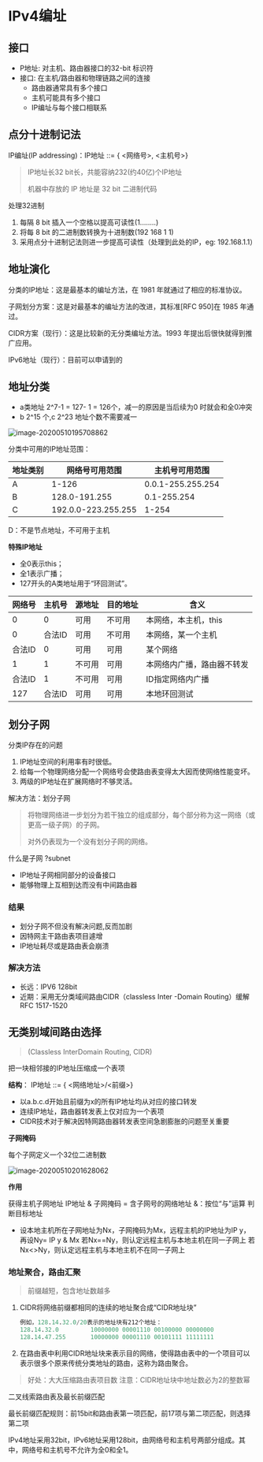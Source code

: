 # IPv4编址

## 接口

- P地址: 对主机、路由器接口的32-bit 标识符 
- 接口: 在主机/路由器和物理链路之间的连接
    - 路由器通常具有多个接口
    - 主机可能具有多个接口
    - IP编址与每个接口相联系

## 点分十进制记法

IP编址(IP addressing)：IP地址 ::= { <网络号>, <主机号>}

> IP地址长32 bit长，共能容纳232(约40亿)个IP地址
>
> 机器中存放的 IP 地址是 32 bit 二进制代码

处理32进制

1. 每隔 8 bit 插入一个空格以提高可读性(1........)
2. 将每 8 bit 的二进制数转换为十进制数(192 168 1 1)
3. 采用点分十进制记法则进一步提高可读性（处理到此处的IP，eg: 192.168.1.1）

## 地址演化

分类的IP地址：这是最基本的编址方法，在 1981 年就通过了相应的标准协议。

子网划分方案：这是对最基本的编址方法的改进，其标准[RFC 950]在 1985 年通过。

CIDR方案（现行）：这是比较新的无分类编址方法。1993 年提出后很快就得到推广应用。

IPv6地址（现行）：目前可以申请到的

## 地址分类

- a类地址 2^7-1 = 127- 1 = 126个，减一的原因是当后续为0 时就会和全0冲突
- b 2^15 个,c 2^23 地址个数不需要减一

![image-20200510195708862](C:\Users\ANGLE0\AppData\Roaming\Typora\typora-user-images\image-20200510195708862.png)

分类中可用的IP地址范围：

| 地址类别 | 网络号可用范围      | 主机号可用范围    |
| -------- | ------------------- | ----------------- |
| A        | 1-126               | 0.0.1-255.255.254 |
| B        | 128.0-191.255       | 0.1-255.254       |
| C        | 192.0.0-223.255.255 | 1-254             |

D：不是节点地址，不可用于主机

**特殊IP地址**

- 全0表示this；
- 全1表示广播；
- 127开头的A类地址用于“环回测试”。

| 网络号 | 主机号 | 源地址 | 目的地址 | 含义                       |
| ------ | ------ | ------ | -------- | -------------------------- |
| 0      | 0      | 可用   | 不可用   | 本网络，本主机，this       |
| 0      | 合法ID | 可用   | 不可用   | 本网络，某一个主机         |
| 合法ID | 0      | 可用   | 可用     | 某个网络                   |
| 1      | 1      | 不可用 | 可用     | 本网络内广播，路由器不转发 |
| 合法ID | 1      | 不可用 | 可用     | ID指定网络内广播           |
| 127    | 合法ID | 可用   | 可用     | 本地环回测试               |

## 划分子网

分类IP存在的问题

1. IP地址空间的利用率有时很低。
2. 给每一个物理网络分配一个网络号会使路由表变得太大因而使网络性能变坏。
3. 两级的IP地址在扩展网络时不够灵活。

解决方法：划分子网

> 将物理网络进一步划分为若干独立的组成部分，每个部分称为这一网络（或更高一级子网）的子网。
>
> 对外仍表现为一个没有划分子网的网络。

什么是子网 ?subnet

- IP地址子网相同部分的设备接口
- 能够物理上互相到达而没有中间路由器

### 结果

- 划分子网不但没有解决问题,反而加剧
- 因特网主干路由表项目遽增
- IP地址耗尽或是路由表会崩溃

### 解决方法

- 长远：IPV6 128bit
- 近期：采用无分类域间路由CIDR（classless Inter -Domain Routing）缓解
    RFC 1517-1520

## 无类别域间路由选择

> (Classless InterDomain Routing, CIDR)

把一块相邻接的IP地址压缩成一个表项

**结构**： IP地址 ::= { <网络地址>/<前缀>}

- 以a.b.c.d开始且前缀为x的所有IP地址均从对应的接口转发
- 连续IP地址，路由器转发表上仅对应为一个表项
- CIDR技术对于解决因特网路由器转发表空间急剧膨胀的问题至关重要

**子网掩码**

每个子网定义一个32位二进制数

![image-20200510201628062](C:\Users\ANGLE0\AppData\Roaming\Typora\typora-user-images\image-20200510201628062.png)

**作用**

获得主机子网地址
      IP地址 & 子网掩码 = 含子网号的网络地址
		 &：按位“与”运算
判断目标地址

- 设本地主机所在子网地址为Nx，子网掩码为Mx，远程主机的IP地址为IP y，再设Ny= IP y & Mx 
        若Nx==Ny，则认定远程主机与本地主机在同一子网上
        若Nx<>Ny，则认定远程主机与本地主机不在同一子网上

### 地址聚合，路由汇聚

> 前缀越短，包含地址数越多

1. CIDR将网络前缀都相同的连续的地址聚合成“CIDR地址块”

    ```sql
    例如，128.14.32.0/20表示的地址块有212个地址：
    128.14.32.0         10000000 00001110 00100000 00000000
    128.14.47.255       10000000 00001110 00101111 11111111 
    ```

2. 在路由表中利用CIDR地址块来表示目的网络，使得路由表中的一个项目可以表示很多个原来传统分类地址的路由，这称为路由聚合。

> 好处：大大压缩路由表项目数
> 注意：CIDR地址块中地址数必为2的整数幂

二叉线索路由表及最长前缀匹配

最长前缀匹配规则：前15bit和路由表第一项匹配，前17项与第二项匹配，则选择第二项

IPv4地址采用32bit，IPv6地址采用128bit，由网络号和主机号两部分组成。其中，网络号和主机号不允许为全0和全1。